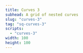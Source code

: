 ```yaml
---
title: Curves 3
subhead: A grid of nested curves
slug: "curves-3"
tag: "sq-curves-3"
scripts:
  - "curves-3"
width: 100
height: 100
---
```

